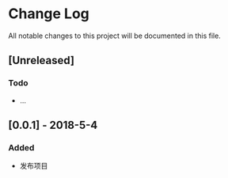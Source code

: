 # Change Log
All notable changes to this project will be documented in this file.

## [Unreleased]
### Todo

- ...

## [0.0.1] - 2018-5-4
### Added
- 发布项目

